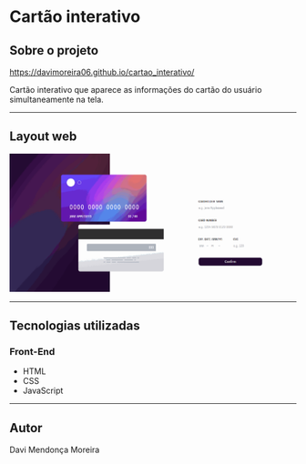 # Cartão interativo

## Sobre o projeto

https://davimoreira06.github.io/cartao_interativo/

Cartão interativo que aparece as informações do cartão do usuário simultaneamente na tela.

<hr>

## Layout web

<img src="./assets/gif-cartao-interativo.gif">

<hr>

## Tecnologias utilizadas
### Front-End

- HTML
- CSS
- JavaScript

<hr>

## Autor
 
 Davi Mendonça Moreira

